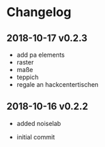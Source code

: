 Changelog
=========

2018-10-17 v0.2.3
-----------------

* add pa elements
* raster
* maße
* teppich
* regale an hackcentertischen


2018-10-16 v0.2.2
-----------------

* added noiselab

* initial commit
